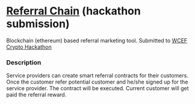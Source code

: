 # [Referral Chain](https://devpost.com/software/referral-chain) (hackathon submission)

Blockchain (ethereum) based referral marketing tool. Submitted to [WCEF Crypto Hackathon](https://wcef-crypto-hackathon.devpost.com/)

### Description
Service providers can create smart referral contracts for their customers. Once the customer refer potential customer and he/she signed up for the service provider. The contract will be executed. Current customer will get paid the referral reward.
